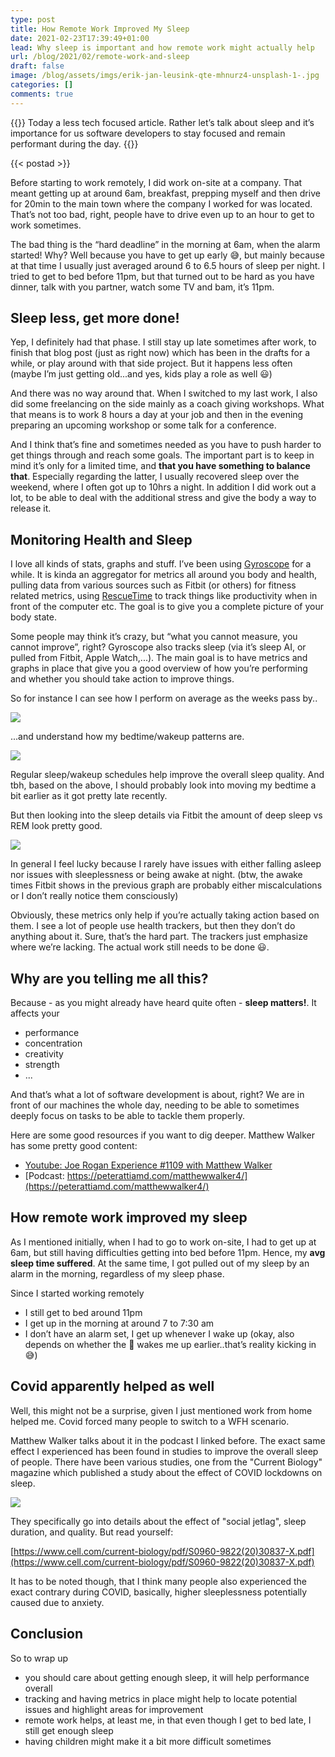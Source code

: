 ```yaml
---
type: post
title: How Remote Work Improved My Sleep
date: 2021-02-23T17:39:49+01:00
lead: Why sleep is important and how remote work might actually help
url: /blog/2021/02/remote-work-and-sleep
draft: false
image: /blog/assets/imgs/erik-jan-leusink-qte-mhnurz4-unsplash-1-.jpg
categories: []
comments: true
---
```

{{<intro>}}
Today a less tech focused article. Rather let’s talk about sleep and it’s importance for us software developers to stay focused and remain performant during the day.
{{</intro>}}

<!--more-->

{{< postad >}}

Before starting to work remotely, I did work on-site at a company. That meant getting up at around 6am, breakfast, prepping myself and then drive for 20min to the main town where the company I worked for was located. That’s not too bad, right, people have to drive even up to an hour to get to work sometimes. 

The bad thing is the “hard deadline” in the morning at 6am, when the alarm started! Why? Well because you have to get up early :sweat_smile:, but mainly because at that time I usually just averaged around 6 to 6.5 hours of sleep per night. I tried to get to bed before 11pm, but that turned out to be hard as you have dinner, talk with you partner, watch some TV and bam, it’s 11pm.

## Sleep less, get more done!

Yep, I definitely had that phase. I still stay up late sometimes after work, to finish that blog post (just as right now) which has been in the drafts for a while, or play around with that side project. But it happens less often (maybe I’m just getting old...and yes, kids play a role as well :smiley:)

And there was no way around that. When I switched to my last work, I also did some freelancing on the side mainly as a coach giving workshops. What that means is to work 8 hours a day at your job and then in the evening preparing an upcoming workshop or some talk for a conference. 

And I think that’s fine and sometimes needed as you have to push harder to get things through and reach some goals. The important part is to keep in mind it’s only for a limited time, and **that you have something to balance that**. Especially regarding the latter, I usually recovered sleep over the weekend, where I often got up to 10hrs a night. In addition I did work out a lot, to be able to deal with the additional stress and give the body a way to release it.

## Monitoring Health and Sleep

I love all kinds of stats, graphs and stuff. I’ve been using [Gyroscope](https://gyrosco.pe/) for a while. It is kinda an aggregator for metrics all around you body and health, pulling data from various sources such as Fitbit (or others) for fitness related metrics, using [RescueTime](https://www.rescuetime.com/) to track things like productivity when in front of the computer etc. The goal is to give you a complete picture of your body state.

Some people may think it’s crazy, but “what you cannot measure, you cannot improve”, right? Gyroscope also tracks sleep (via it’s sleep AI, or pulled from Fitbit, Apple Watch,...). The main goal is to have metrics and graphs in place that give you a good overview of how you’re performing and whether you should take action to improve things.

So for instance I can see how I perform on average as the weeks pass by..

![](/blog/assets/imgs/67718bff-ec62-4110-b76e-a7165f6a4e47.jpeg)

...and understand how my bedtime/wakeup patterns are.

![](/blog/assets/imgs/857f6573-4536-47b6-9097-71d910d7ba8e.jpeg)

Regular sleep/wakeup schedules help improve the overall sleep quality. And tbh, based on the above, I should probably look into moving my bedtime a bit earlier as it got pretty late recently.

But then looking into the sleep details via Fitbit the amount of deep sleep vs REM look pretty good.

![](/blog/assets/imgs/sleep-cycle.png)

In general I feel lucky because I rarely have issues with either falling asleep nor issues with sleeplessness or being awake at night. (btw, the awake times Fitbit shows in the previous graph are probably either miscalculations or I don’t really notice them consciously)

Obviously, these metrics only help if you’re actually taking action based on them. I see a lot of people use health trackers, but then they don’t do anything about it. Sure, that’s the hard part. The trackers just emphasize where we’re lacking. The actual work still needs to be done :smiley:.

## Why are you telling me all this?

Because - as you might already have heard quite often - **sleep matters!**. It affects your

* performance
* concentration
* creativity
* strength
* ...

And that’s what a lot of software development is about, right? We are in front of our machines the whole day, needing to be able to sometimes deeply focus on tasks to be able to tackle them properly.

Here are some good resources if you want to dig deeper. Matthew Walker has some pretty good content:

* [Youtube: Joe Rogan Experience #1109 with Matthew Walker](https://youtu.be/pwaWilO_Pig)
* [Podcast: https://peterattiamd.com/matthewwalker4/](https://peterattiamd.com/matthewwalker4/)

## How remote work improved my sleep

As I mentioned initially, when I had to go to work on-site, I had to get up at 6am, but still having difficulties getting into bed before 11pm. Hence, my **avg sleep time suffered**. At the same time, I got pulled out of my sleep by an alarm in the morning, regardless of my sleep phase.

Since I started working remotely

* I still get to bed around 11pm
* I get up in the morning at around 7 to 7:30 am
* I don’t have an alarm set, I get up whenever I wake up (okay, also depends on whether the :baby: wakes me up earlier..that’s reality kicking in :sweat_smile:)

## Covid apparently helped as well

Well, this might not be a surprise, given I just mentioned work from home helped me. Covid forced many people to switch to a WFH scenario.

Matthew Walker talks about it in the podcast I linked before. The exact same effect I experienced has been found in studies to improve the overall sleep of people. There have been various studies, one from the "Current Biology" magazine which published a study about the effect of COVID lockdowns on sleep.

![](/blog/assets/imgs/sleep-current-biology-study.png)

They specifically go into details about the effect of "social jetlag", sleep duration, and quality. But read yourself:

[https://www.cell.com/current-biology/pdf/S0960-9822(20)30837-X.pdf](https://www.cell.com/current-biology/pdf/S0960-9822(20)30837-X.pdf)

It has to be noted though, that I think many people also experienced the exact contrary during COVID, basically, higher sleeplessness potentially caused due to anxiety.

## Conclusion

So to wrap up

* you should care about getting enough sleep, it will help performance overall
* tracking and having metrics in place might help to locate potential issues and highlight areas for improvement
* remote work helps, at least me, in that even though I get to bed late, I still get enough sleep
* having children might make it a bit more difficult sometimes
